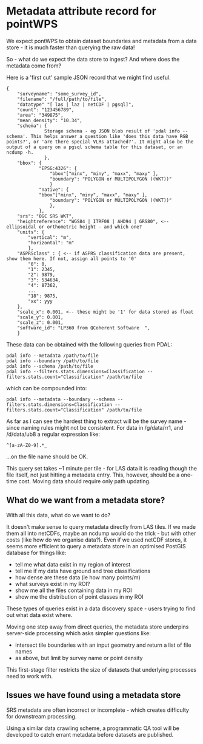 # Metadata attribute record for pointWPS

We expect pontWPS to obtain dataset boundaries and metadata from a data store - it is much faster than querying the raw data!

So - what do we expect the data store to ingest? And where does the metadata come from?

Here is a 'first cut' sample JSON record that we might find useful.

```
{
    "surveyname": "some_survey_id",
    "filename": "/full/path/to/file",
    "datatype" "[ las | laz | netCDF | pgsql]",
    "count": "123456789",
    "area": "349875",
    "mean_density": "10.34",
    "schema": {
              Storage schema - eg JSON blob result of 'pdal info --schema'. This helps answer a question like 'does this data have RGB points?', or 'are there special VLRs attached?'. It might also be the output of a query on a pgsql schema table for this dataset, or an ncdump -h.
              },
    "bbox": {
            "EPSG:4326": {
                "bbox"["minx", "miny", "maxx", "maxy" ],
                "boundary": "POLYGON or MULTIPOLYGON ((WKT))"
                }
            "native": {
            "bbox"["minx", "miny", "maxx", "maxy" ],
                "boundary": "POLYGON or MULTIPOLYGON ((WKT))"
                },
            },
    "srs": "OGC SRS WKT",
    "heightreference": "WGS84 | ITRF08 | AHD94 | GRS80", <-- ellipsoidal or orthometric height - and which one?
    "units": {
        "vertical": "m",
        "horizontal": "m"
        },
    "ASPRSclass" : { <-- if ASPRS classification data are present, show them here. If not, assign all points to '0'
        "0": 0,
        "1": 2345,
        "2": 9879,
        "3": 534634,
        "4": 87362,
        ...
        "18": 9875,
        "xx": yyy
    },
    "scale_x": 0.001, <-- these might be '1' for data stored as float
    "scale_y": 0.001,
    "scale_z": 0.001,
    "software_id": "LP360 from QCoherent Software  ",
    }
```

These data can be obtained with the following queries from PDAL:

```
pdal info --metadata /path/to/file
pdal info --boundary /path/to/file
pdal info --schema /path/to/file
pdal info --filters.stats.dimensions=Classification --filters.stats.count="Classification" /path/to/file
```

which can be compounded into:
```
pdal info --metadata --boundary --schema --filters.stats.dimensions=Classification --filters.stats.count="Classification" /path/to/file
```

As far as I can see the hardest thing to extract will be the survey name - since naming rules might not be consistent. For data in /g/data/rr1, and /d/data/ub8 a regular expression like:
```
^[a-zA-Z0-9].*_
```
...on the file name should be OK.

This query set takes ~1 minute per tile - for LAS data it is reading though the file itself, not just hitting a metadata entry. This, however, should be a one-time cost. Moving data should require only path updating.

## What do we want from a metadata store?

With all this data, what do we want to do?

It doesn't make sense to query metadata directly from LAS tiles. If we made them all into netCDFs, maybe an ncdump would do the trick - but with other costs (like how do we organise data?). Even if we used netCDF stores, it seems more efficient to query a metadata store in an optimised PostGIS database for things like:

- tell me what data exist in my region of interest
- tell me if my data have ground and tree classifications
- how dense are these data (ie how many points/m)
- what surveys exist in my ROI?
- show me all the files containing data in my ROI
- show me the distribution of point classes in my ROI

These types of queries exist in a data discovery space - users trying to find out what data exist where.

Moving one step away from direct queries, the metadata store underpins server-side processing which asks simpler questions like:
- intersect tile boundaries with an input geometry and return a list of file names
- as above, but limit by survey name or point density

This first-stage filter restricts the size of datasets that underlying processes need to work with.

## Issues we have found using a metadata store

SRS metadata are often incorrect or incomplete - which creates difficulty for downstream processing.

Using a similar data crawling scheme, a programmatic QA tool will be developed to catch errant metadata before datasets are published.

